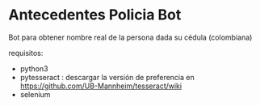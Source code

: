 # Antecedentes Policia Bot
Bot para obtener nombre real de la persona dada su cédula (colombiana)

requisitos:

* python3
* pytesseract : descargar la versión de preferencia en https://github.com/UB-Mannheim/tesseract/wiki
* selenium

